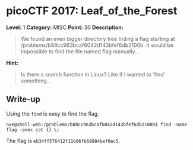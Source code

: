# picoCTF 2017: Leaf_of_the_Forest

**Level:** 1 **Category:** MISC **Point:** 30 **Description:**

>We found an even bigger directory tree hiding a flag starting at /problems/b88cc963bcaf6042d143bfef6db2100b. It would be impossible to find the file named flag manually...

**Hint:**

>Is there a search function in Linux? Like if I wanted to 'find' something...

## Write-up

Using the `find` is easy to find the flag.

```
nxe@shell-web:/problems/b88cc963bcaf6042d143bfef6db2100b$ find -name flag -exec cat {} \;
```

The flag is `eb34ff576412f11b06fb68884bef0ec5`.